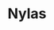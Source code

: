 ---
blog: https://nylas.com/blog
codehost: https://github.com/https://github.com/nylas
facebook: https://facebook.com/nylasinc
linkedin: https://linkedin.com/company/3788355
logohandle: nylas
sort: nylas
title: Nylas
twitter: https://x.com/nylas
website: https://www.nylas.com/
wikipedia: https://en.wikipedia.org/wiki/Nylas_Mail
---